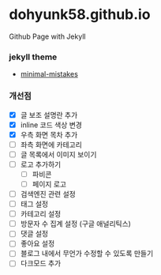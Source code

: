 # dohyunk58.github.io

Github Page with Jekyll  

### jekyll theme

- [minimal-mistakes](https://github.com/mmistakes/minimal-mistakes)

### 개선점

- [x]  글 보조 설명란 추가
- [x]  inline 코드 색상 변경
- [x]  우측 화면 목차 추가
- [ ]  좌측 화면에 카테고리
- [ ]  글 목록에서 이미지 보이기
- [ ]  로고 추가하기
    - [ ]  파비콘
    - [ ]  페이지 로고
- [ ]  검색엔진 관련 설정
- [ ]  태그 설정
- [ ]  카테고리 설정
- [ ]  방문자 수 집계 설정 (구글 애널리틱스)
- [ ]  댓글 설정
- [ ]  좋아요 설정
- [ ]  블로그 내에서 무언가 수정할 수 있도록 만들기
- [ ]  다크모드 추가